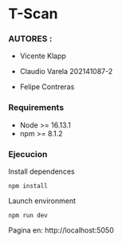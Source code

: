 # T-Scan

### AUTORES :

- Vicente Klapp

- Claudio Varela 202141087-2

- Felipe Contreras

### Requirements

- Node >= 16.13.1
- npm >= 8.1.2

### Ejecucion

Install dependences

```
npm install
```

Launch environment

```
npm run dev
```

Pagina en: http://localhost:5050
